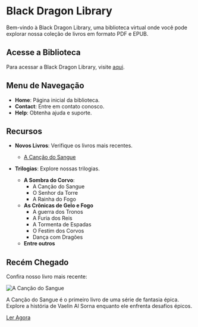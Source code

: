 <picture>
  <source media="(prefers-color-scheme: dark)" srcset="main/images/blackdragon.png">
  <source media="(prefers-color-scheme: ligth)" srcset="https://github.com/cvinicius369/BlackDragon/blob/main/images/blackdragon.png">
</picture>

# Black Dragon Library

Bem-vindo à Black Dragon Library, uma biblioteca virtual onde você pode explorar nossa coleção de livros em formato PDF e EPUB.

## Acesse a Biblioteca

Para acessar a Black Dragon Library, visite [aqui](https://cvinicius369.github.io/BlackDragon/).

## Menu de Navegação

- **Home**: Página inicial da biblioteca.
- **Contact**: Entre em contato conosco.
- **Help**: Obtenha ajuda e suporte.

## Recursos

- **Novos Livros**: Verifique os livros mais recentes.
  - [A Canção do Sangue](library/A%20Sombra%20do%20Corvo/A%20Can%C3%A7%C3%A3o%20do%20Sangue.pdf)

- **Trilogias**: Explore nossas trilogias.
  - **A Sombra do Corvo**:
    - A Canção do Sangue
    - O Senhor da Torre
    - A Rainha do Fogo
  - **As Crônicas de Gelo e Fogo**
    - A guerra dos Tronos
    - A Furia dos Reis
    - A Tormenta de Espadas
    - O Festim dos Corvos
    - Dança com Dragões
  - **Entre outros**
## Recém Chegado

Confira nosso livro mais recente:

![A Canção do Sangue](images/A%20Cancao%20do%20Sangue.jpg)

A Canção do Sangue é o primeiro livro de uma série de fantasia épica. Explore a história de Vaelin Al Sorna enquanto ele enfrenta desafios épicos.

[Ler Agora](library/A%20Sombra%20do%20Corvo/A%20Can%C3%A7%C3%A3o%20do%20Sangue.pdf)
